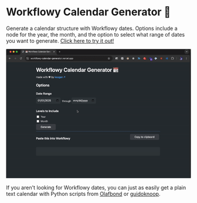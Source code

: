 # Workflowy Calendar Generator 📆

Generate a calendar structure with Workflowy dates. Options include a node for the year, the month, and the option to select what range of dates you want to generate. [Click here to try it out!](https://www.workflowy-calendar-generator.com/)

![](./media/wf-calendar-demo.gif)

If you aren't looking for Workflowy dates, you can just as easily get a plain text calendar with Python scripts from [Olafbond](https://github.com/olafbond/WorkFlowy-calendar-script/tree/main) or [guidoknoop](https://github.com/guidoknoop/workflowy-calendar-generator).

